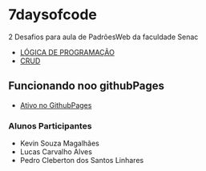 # 7daysofcode
2 Desafios para aula de PadrõesWeb da faculdade Senac

- <a href="https://pedrocslinhares.github.io/7daysofcode/logica">LÓGICA DE PROGRAMAÇÃO</a>
- <a href="https://pedrocslinhares.github.io/7daysofcode/crud">CRUD</a>

## Funcionando noo githubPages

- <a href="https://pedrocslinhares.github.io/7daysofcode/">Ativo no GithubPages</a>

### Alunos Participantes

- Kevin Souza Magalhães
- Lucas Carvalho Alves
- Pedro Cleberton dos Santos Linhares
